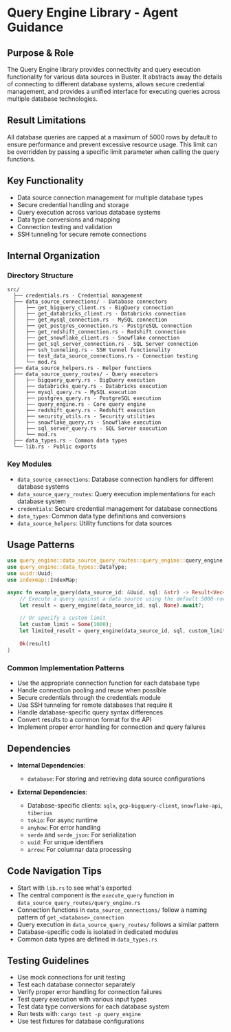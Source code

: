 # Query Engine Library - Agent Guidance

## Purpose & Role

The Query Engine library provides connectivity and query execution functionality for various data sources in Buster. It abstracts away the details of connecting to different database systems, allows secure credential management, and provides a unified interface for executing queries across multiple database technologies.

## Result Limitations

All database queries are capped at a maximum of 5000 rows by default to ensure performance and prevent excessive resource usage. This limit can be overridden by passing a specific limit parameter when calling the query functions.

## Key Functionality

- Data source connection management for multiple database types
- Secure credential handling and storage
- Query execution across various database systems
- Data type conversions and mapping
- Connection testing and validation
- SSH tunneling for secure remote connections

## Internal Organization

### Directory Structure

```
src/
  ├── credentials.rs - Credential management
  ├── data_source_connections/ - Database connectors
  │   ├── get_bigquery_client.rs - BigQuery connection
  │   ├── get_databricks_client.rs - Databricks connection
  │   ├── get_mysql_connection.rs - MySQL connection
  │   ├── get_postgres_connection.rs - PostgreSQL connection
  │   ├── get_redshift_connection.rs - Redshift connection
  │   ├── get_snowflake_client.rs - Snowflake connection
  │   ├── get_sql_server_connection.rs - SQL Server connection
  │   ├── ssh_tunneling.rs - SSH tunnel functionality
  │   ├── test_data_source_connections.rs - Connection testing
  │   └── mod.rs
  ├── data_source_helpers.rs - Helper functions
  ├── data_source_query_routes/ - Query executors
  │   ├── bigquery_query.rs - BigQuery execution
  │   ├── databricks_query.rs - Databricks execution
  │   ├── mysql_query.rs - MySQL execution
  │   ├── postgres_query.rs - PostgreSQL execution
  │   ├── query_engine.rs - Core query engine
  │   ├── redshift_query.rs - Redshift execution
  │   ├── security_utils.rs - Security utilities
  │   ├── snowflake_query.rs - Snowflake execution
  │   ├── sql_server_query.rs - SQL Server execution
  │   └── mod.rs
  ├── data_types.rs - Common data types
  └── lib.rs - Public exports
```

### Key Modules

- `data_source_connections`: Database connection handlers for different database systems
- `data_source_query_routes`: Query execution implementations for each database system
- `credentials`: Secure credential management for database connections
- `data_types`: Common data type definitions and conversions
- `data_source_helpers`: Utility functions for data sources

## Usage Patterns

```rust
use query_engine::data_source_query_routes::query_engine::query_engine;
use query_engine::data_types::DataType;
use uuid::Uuid;
use indexmap::IndexMap;

async fn example_query(data_source_id: &Uuid, sql: &str) -> Result<Vec<IndexMap<String, DataType>>, anyhow::Error> {
    // Execute a query against a data source using the default 5000-row limit
    let result = query_engine(data_source_id, sql, None).await?;
    
    // Or specify a custom limit
    let custom_limit = Some(1000);
    let limited_result = query_engine(data_source_id, sql, custom_limit).await?;
    
    Ok(result)
}
```

### Common Implementation Patterns

- Use the appropriate connection function for each database type
- Handle connection pooling and reuse when possible
- Secure credentials through the credentials module
- Use SSH tunneling for remote databases that require it
- Handle database-specific query syntax differences
- Convert results to a common format for the API
- Implement proper error handling for connection and query failures

## Dependencies

- **Internal Dependencies**:
  - `database`: For storing and retrieving data source configurations

- **External Dependencies**:
  - Database-specific clients: `sqlx`, `gcp-bigquery-client`, `snowflake-api`, `tiberius`
  - `tokio`: For async runtime
  - `anyhow`: For error handling
  - `serde` and `serde_json`: For serialization
  - `uuid`: For unique identifiers
  - `arrow`: For columnar data processing

## Code Navigation Tips

- Start with `lib.rs` to see what's exported
- The central component is the `execute_query` function in `data_source_query_routes/query_engine.rs`
- Connection functions in `data_source_connections/` follow a naming pattern of `get_<database>_connection`
- Query execution in `data_source_query_routes/` follows a similar pattern
- Database-specific code is isolated in dedicated modules
- Common data types are defined in `data_types.rs`

## Testing Guidelines

- Use mock connections for unit testing
- Test each database connector separately
- Verify proper error handling for connection failures
- Test query execution with various input types
- Test data type conversions for each database system
- Run tests with: `cargo test -p query_engine`
- Use test fixtures for database configurations